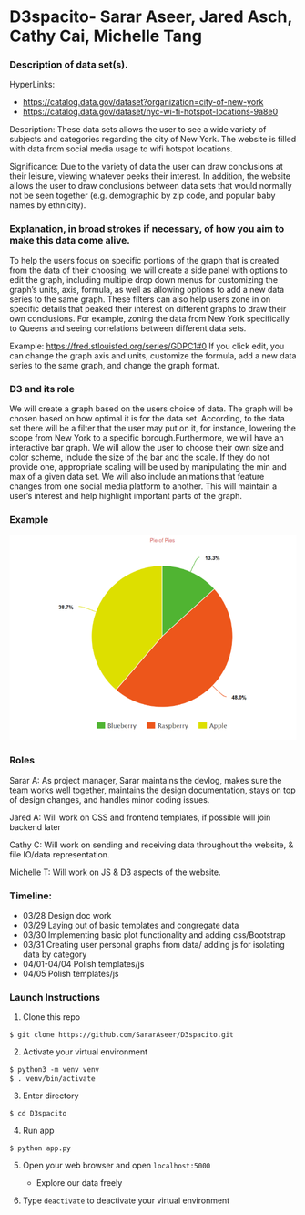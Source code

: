 # D3spacito- Sarar Aseer, Jared Asch, Cathy Cai, Michelle Tang

### Description of data set(s).

HyperLinks:
- https://catalog.data.gov/dataset?organization=city-of-new-york
- https://catalog.data.gov/dataset/nyc-wi-fi-hotspot-locations-9a8e0

Description:
These data sets allows the user to see a wide variety of subjects and categories regarding the city of New York. The website is filled with data from social media usage to wifi hotspot locations.

Significance:
Due to the variety of data the user can draw conclusions at their leisure, viewing whatever peeks their interest. In addition, the website allows the user to draw conclusions between data sets that would normally not be seen together (e.g. demographic by zip code, and popular baby names by ethnicity).

### Explanation, in broad strokes if necessary, of how you aim to make this data come alive.

To help the users focus on specific portions of the graph that is created from the data of their choosing, we will create a side panel with options to edit the graph, including multiple drop down menus for customizing the graph’s units, axis, formula, as well as allowing options to add a new data series to the same graph. These filters can also help users zone in on specific details that peaked their interest on different graphs to draw their own conclusions. For example, zoning the data from New York specifically to Queens and seeing correlations between different data sets.

Example: https://fred.stlouisfed.org/series/GDPC1#0
If you click edit, you can change the graph axis and units, customize the formula, add a new data series to the same graph, and change the graph format.

### D3 and its role

We will create a graph based on the users choice of data. The graph will be chosen based on how optimal it is for the data set. According, to the data set there will be a filter that the user may put on it, for instance, lowering the scope from New York to a specific borough.Furthermore, we will have an interactive bar graph. We will allow the user to choose their own size and color scheme, include the size of the bar and the scale. If they do not provide one, appropriate scaling will be used by manipulating the min and max of a given data set. We will also include animations that feature changes from one social media platform to another. This will maintain a user’s interest and help highlight important parts of the graph.

### Example
![what](https://github.com/SararAseer/D3spacito/blob/master/doc/Example.png)


### Roles

Sarar A: As project manager, Sarar maintains the devlog, makes sure the team works well together, maintains the design documentation, stays on top of design changes, and handles minor coding issues.

Jared A: Will work on CSS and frontend templates, if possible will join backend later

Cathy C: Will work on sending and receiving data throughout the website, & file IO/data representation.

Michelle T:  Will work on JS & D3 aspects of the website.

### Timeline:
- 03/28 Design doc work
- 03/29 Laying out of basic templates and congregate data
- 03/30  Implementing basic plot functionality and adding css/Bootstrap
- 03/31  Creating user personal graphs from data/ adding js for isolating data by category
- 04/01-04/04   Polish templates/js
- 04/05 Polish templates/js

### Launch Instructions

1. Clone this repo
```
$ git clone https://github.com/SararAseer/D3spacito.git
```

2. Activate your virtual environment
```
$ python3 -m venv venv
$ . venv/bin/activate
```

3. Enter directory
```
$ cd D3spacito
```

4. Run app
```
$ python app.py
```

5. Open your web browser and open `localhost:5000`
   - Explore our data freely

6. Type `deactivate` to deactivate your virtual environment
